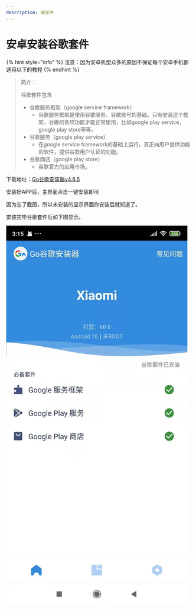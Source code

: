 ```yaml
---
description: 编写中
---
```


# 安卓安装谷歌套件

{% hint style="info" %}
注意：因为安卓机型众多的原因不保证每个安卓手机都适用以下的教程
{% endhint %}

> 简介：
>
> 谷歌套件包含
>
> * 谷歌服务框架（google service framework）
>   * 谷歌服务框架是使用谷歌服务、谷歌账号的基础。只有安装这个框架，谷歌的各项功能才能正常使用，比如google play service，google play store等等。
> * 谷歌服务（google play service）
>   * 在google service framework的基础上运行，真正向用户提供功能的软件，提供谷歌用户认证的功能。
> * 谷歌商店（google play store）
>   * 谷歌官方的应用市场。

下载地址：[Go谷歌安装器v4.8.5](https://heaid.top/index.php/go/aHR0cHM6Ly9wYW4udXR1dG9vbHMuY29tL29uZWRyaXZlLzAxXyVFOCVCRCVBRiVFNCVCQiVCNi8xMF8lRTUlOUIlQkQlRTUlQTQlOTYlRTUlQUUlODklRTUlOEQlOTMlRTglQkQlQUYlRTQlQkIlQjYvR28lRTglQjAlQjclRTYlQUQlOEMlRTUlQUUlODklRTglQTMlODUlRTUlOTklQTh2NC44LjUuYXBr)

安装好APP后，主界面点击一键安装即可

因为忘了截图，所以未安装的显示界面你安装后就知道了。

安装完毕谷歌套件后如下图显示。

![](../.gitbook/assets/image%20%2817%29.png)

